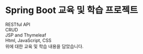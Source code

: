 #  Spring Boot 교육 및 학습 프로젝트
 
RESTful API<br>
CRUD <br>
JSP and Thymeleaf <br>
Html, JavaScript, CSS <br>
위에 대한 교육 및 학습 내용을 담았습니다. <br>

